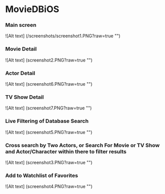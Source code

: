 # MovieDBiOS

### Main screen
![Alt text] (/screenshots/screenshot1.PNG?raw=true "")

### Movie Detail
![Alt text] (screenshot2.PNG?raw=true "")

### Actor Detail
![Alt text] (screenshot6.PNG?raw=true "")

### TV Show Detail
![Alt text] (screenshot7.PNG?raw=true "")

### Live Filtering of Database Search
![Alt text] (screenshot5.PNG?raw=true "")

### Cross search by Two Actors, or Search For Movie or TV Show and Actor/Character within there to filter results
![Alt text] (screenshot3.PNG?raw=true "")

### Add to Watchlist of Favorites
![Alt text] (screenshot4.PNG?raw=true "")
